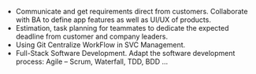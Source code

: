 - Communicate and get requirements direct from customers. Collaborate with BA to define app features as well as UI/UX of products.
- Estimation, task planning for teammates to dedicate the expected deadline from customer and company leaders.
- Using Git Centralize WorkFlow in SVC Management.
- Full-Stack Software Development. Adapt the software development process: Agile – Scrum, Waterfall, TDD, BDD …